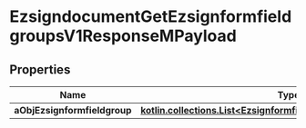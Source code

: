 
# EzsigndocumentGetEzsignformfieldgroupsV1ResponseMPayload

## Properties
Name | Type | Description | Notes
------------ | ------------- | ------------- | -------------
**aObjEzsignformfieldgroup** | [**kotlin.collections.List&lt;EzsignformfieldgroupResponseCompound&gt;**](EzsignformfieldgroupResponseCompound.md) |  | 



